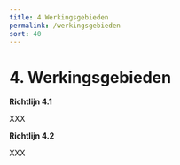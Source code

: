```yaml
---
title: 4 Werkingsgebieden
permalink: /werkingsgebieden
sort: 40
---
```


# 4. Werkingsgebieden

**Richtlijn 4.1**

XXX

**Richtlijn 4.2**

XXX
